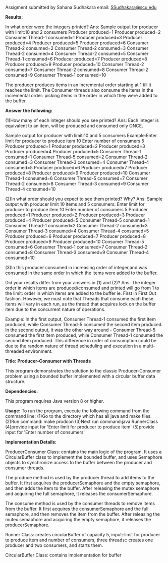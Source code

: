 Assigment submitted by Sahana Sudhakara
email: SSudhakara@scu.edu

**Results:**

In what order were the integers printed?
Ans: Sample output for producer with limit:10 and 2 consumers
Producer produced=1
Producer produced=2
Consumer Thread-1 consumed=1
Producer produced=3
Producer produced=4
Producer produced=5
Producer produced=6
Consumer Thread-2 consumed=2
Consumer Thread-2 consumed=3
Consumer Thread-2 consumed=4
Consumer Thread-2 consumed=5
Consumer Thread-1 consumed=6
Producer produced=7
Producer produced=8
Producer produced=9
Producer produced=10
Consumer Thread-2 consumed=7
Consumer Thread-2 consumed=8
Consumer Thread-2 consumed=9
Consumer Thread-1 consumed=10

The producer produces items in an incremental order starting at 1 till it reaches the limit. The Consumer threads also consume the items in the incremental order: picking items in the order in which they were added to the buffer. 

**Answer the following:**

(1)How many of each integer should you see printed?
Ans: Each integer is equivalent to an item, will be produced and consumed only ONCE.

Sample output for producer with limit:10 and 5 consumers
Example:Enter limit for producer to produce item
10
Enter number of consumers
5
Producer produced=1
Producer produced=2
Producer produced=3
Producer produced=4
Producer produced=5
Consumer Thread-1 consumed=1
Consumer Thread-5 consumed=2
Consumer Thread-2 consumed=3
Consumer Thread-3 consumed=4
Consumer Thread-4 consumed=5
Producer produced=6
Producer produced=7
Producer produced=8
Producer produced=9
Producer produced=10
Consumer Thread-1 consumed=6
Consumer Thread-5 consumed=7
Consumer Thread-2 consumed=8
Consumer Thread-3 consumed=9
Consumer Thread-4 consumed=10

(2)In what order should you expect to see them printed? Why?
Ans: Sample output with producer limit 10 items and 5 consumers:
Enter limit for producer to produce item
10
Enter number of consumers
5
Producer produced=1
Producer produced=2
Producer produced=3
Producer produced=4
Producer produced=5
Consumer Thread-5 consumed=1
Consumer Thread-1 consumed=2
Consumer Thread-2 consumed=3
Consumer Thread-3 consumed=4
Consumer Thread-4 consumed=5
Producer produced=6
Producer produced=7
Producer produced=8
Producer produced=9
Producer produced=10
Consumer Thread-5 consumed=6
Consumer Thread-1 consumed=7
Consumer Thread-2 consumed=8
Consumer Thread-3 consumed=9
Consumer Thread-4 consumed=10

(3)In this producer consumed in increasing order of integer,and was consumed in the same order in which the items were added to the buffer. 

Did your results differ from your answers in (1) and (2)?
Ans: 
The integer order in which items are produced/consumed and printed will go from 1 to the limit: order in which items are added to the buffer ie. First in First Out fashion.
However, we must note that Threads that consume each these items will vary in each run, as the thread that acquires lock on the buffer item due to the concurrent nature of operations.

Example: In the first output, Consumer Thread-1 consumed the first item produced, while Consumer Thread-5 consumed the second item produced. In the second output, it was the other way around - Consumer Thread-5 consumed the first item produced, while Consumer Thread-1 consumed the second item produced. This difference in order of consumption could be due to the random nature of thread scheduling and execution in a multi-threaded environment.

**Title: Producer-Consumer with Threads**

This program demonstrates the solution to the classic Producer-Consumer problem using a bounded buffer implemented with a circular buffer data structure.

**Dependencies:**

This program requires Java version 8 or higher.

**Usage:**
To run the program, execute the following command from the command line:
(1)Go to the directory which has all java and make files.
(2)Run command: make prodcon
(3)Next run command:java RunnerClass 
(4)provide input for 'Enter limit for producer to produce item'
(5)provide input for 'Enter number of consumers'

**Implementation Details:**

ProducerConsumer Class: contains the main logic of the program. It uses a CircularBuffer class to implement the bounded buffer, and uses Semaphore objects to synchronize access to the buffer between the producer and consumer threads.

The produce method is used by the producer thread to add items to the buffer. It first acquires the producerSemaphore and the empty semaphore, and then adds the item to the buffer. After releasing the mutex semaphore and acquiring the full semaphore, it releases the consumerSemaphore.

The consume method is used by the consumer threads to remove items from the buffer. It first acquires the consumerSemaphore and the full semaphore, and then removes the item from the buffer. After releasing the mutex semaphore and acquiring the empty semaphore, it releases the producerSemaphore.

Runner Class: creates circularBuffer of capacity 5,
input::limit for producer to produce item and number of consumers,
three threads:: creates one producer and two consumers, and starts them.

CircularBuffer Class: contains implementation for buffer